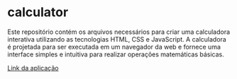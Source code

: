 # calculator
Este repositório contém os arquivos necessários para criar uma calculadora interativa utilizando as tecnologias HTML, CSS e JavaScript. A calculadora é projetada para ser executada em um navegador da web e fornece uma interface simples e intuitiva para realizar operações matemáticas básicas.

<a href="https://reiscalculator.netlify.app/" target="_blank">Link da aplicação</a>
